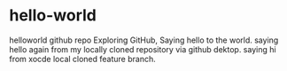 # hello-world
helloworld github repo
Exploring GitHub, Saying hello to the world.
saying hello again from my locally cloned repository via github dektop.
saying hi from xocde local cloned feature branch.
